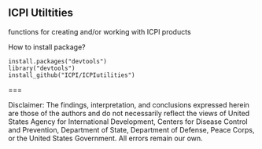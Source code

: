 ## ICPI Utiltities

functions for creating and/or working with ICPI products


How to install package?
```
install.packages("devtools")
library("devtools")
install_github("ICPI/ICPIutilities")
```
===

Disclaimer: The findings, interpretation, and conclusions expressed herein are those of the authors and do not necessarily reflect the views of United States Agency for International Development, Centers for Disease Control and Prevention, Department of State, Department of Defense, Peace Corps, or the United States Government. All errors remain our own.
